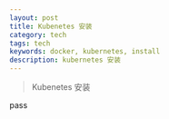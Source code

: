 ```yaml
---
layout: post
title: Kubenetes 安装
category: tech
tags: tech
keywords: docker, kubernetes, install
description: kubernetes 安装
---
```


> Kubenetes 安装

pass
